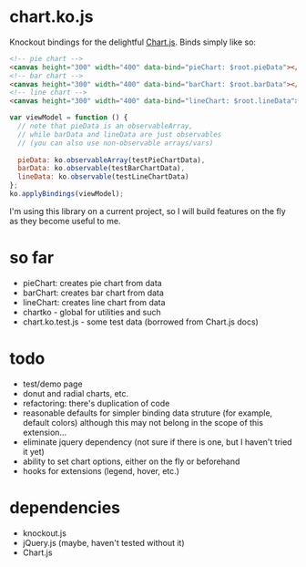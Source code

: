 chart.ko.js
===========

Knockout bindings for the delightful [Chart.js](https://github.com/nnnick/Chart.js). Binds simply like so:

````html
<!-- pie chart -->
<canvas height="300" width="400" data-bind="pieChart: $root.pieData"></canvas>
<!-- bar chart -->
<canvas height="300" width="400" data-bind="barChart: $root.barData"></canvas>
<!-- line chart -->
<canvas height="300" width="400" data-bind="lineChart: $root.lineData"></canvas>
````
````javascript
var viewModel = function () {
  // note that pieData is an observableArray, 
  // while barData and lineData are just observables
  // (you can also use non-observable arrays/vars)
  
  pieData: ko.observableArray(testPieChartData),
  barData: ko.observable(testBarChartData),
  lineData: ko.observable(testLineChartData)
};
ko.applyBindings(viewModel);
````

I'm using this library on a current project, so I will build features on the fly as they become useful to me.

so far
=======
- pieChart: creates pie chart from data
- barChart: creates bar chart from data
- lineChart: creates line chart from data
- chartko - global for utilities and such
- chart.ko.test.js - some test data (borrowed from Chart.js docs)

todo
=====
- test/demo page
- donut and radial charts, etc.
- refactoring: there's duplication of code   
- reasonable defaults for simpler binding data struture (for example, default colors) although this may not belong in the scope of this extension...
- eliminate jquery dependency (not sure if there is one, but I haven't tried it yet)
- ability to set chart options, either on the fly or beforehand
- hooks for extensions (legend, hover, etc.)

dependencies
============
- knockout.js
- jQuery.js (maybe, haven't tested without it)
- Chart.js
